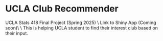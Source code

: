 # UCLA Club Recommender 
UCLA Stats 418 Final Project (Spring 2025) \\
Link to Shiny App (Coming soon)\\
\\
This is helping UCLA student to find their interest club based on their input.

